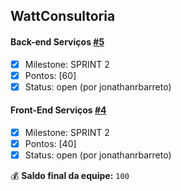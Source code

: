 ## WattConsultoria
#### Back-end Serviços [#5](https://github.com/citi-onboarding/WattConsultoria/issues/5)
- [x] Milestone: SPRINT 2
- [x] Pontos: [60]
- [x] Status: open (por jonathanrbarreto)
#### Front-End Serviços [#4](https://github.com/citi-onboarding/WattConsultoria/issues/4)
- [x] Milestone: SPRINT 2
- [x] Pontos: [40]
- [x] Status: open (por jonathanrbarreto)

:moneybag: **Saldo final da equipe:** `100`